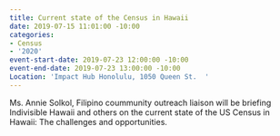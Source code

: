 ```yaml
---
title: Current state of the Census in Hawaii
date: 2019-07-15 11:01:00 -10:00
categories:
- Census
- '2020'
event-start-date: 2019-07-23 12:00:00 -10:00
event-end-date: 2019-07-23 13:00:00 -10:00
Location: 'Impact Hub Honolulu, 1050 Queen St.  '
---
```


Ms. Annie Solkol, Filipino coummunity outreach liaison will be briefing Indivisible Hawaii and others on the current state of the US Census in Hawaii: The challenges and opportunities.  